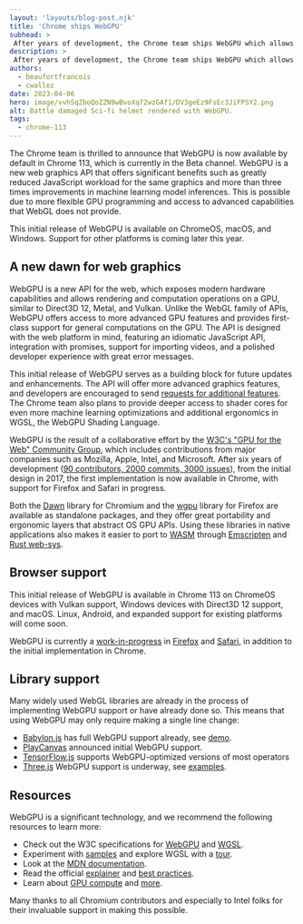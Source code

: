```yaml
---
layout: 'layouts/blog-post.njk'
title: 'Chrome ships WebGPU'
subhead: >
 After years of development, the Chrome team ships WebGPU which allows high-performance 3D graphics and data-parallel computation on the web.
description: >
 After years of development, the Chrome team ships WebGPU which allows high-performance 3D graphics and data-parallel computation on the web.
authors:
  - beaufortfrancois
  - cwallez
date: 2023-04-06
hero: image/vvhSqZboQoZZN9wBvoXq72wzGAf1/DV3geEz9FsEc3JiFPSY2.png
alt: Battle damaged Sci-fi helmet rendered with WebGPU.
tags:
  - chrome-113
---
```


The Chrome team is thrilled to announce that WebGPU is now available by default in Chrome&nbsp;113, which is currently in the Beta channel. WebGPU is a new web graphics API that offers significant benefits such as greatly reduced JavaScript workload for the same graphics and more than three times improvements in machine learning model inferences. This is possible due to more flexible GPU programming and access to advanced capabilities that WebGL does not provide.

This initial release of WebGPU is available on ChromeOS, macOS, and Windows. Support for other platforms is coming later this year.

## A new dawn for web graphics

WebGPU is a new API for the web, which exposes modern hardware capabilities and allows rendering and computation operations on a GPU, similar to Direct3D 12, Metal, and Vulkan. Unlike the WebGL family of APIs, WebGPU offers access to more advanced GPU features and provides first-class support for general computations on the GPU. The API is designed with the web platform in mind, featuring an idiomatic JavaScript API, integration with promises, support for importing videos, and a polished developer experience with great error messages.

This initial release of WebGPU serves as a building block for future updates and enhancements. The API will offer more advanced graphics features, and developers are encouraged to send [requests for additional features](https://github.com/gpuweb/gpuweb/issues). The Chrome team also plans to provide deeper access to shader cores for even more machine learning optimizations and additional ergonomics in WGSL, the WebGPU Shading Language.

WebGPU is the result of a collaborative effort by the [W3C's "GPU for the Web" Community Group](https://www.w3.org/community/gpu/), which includes contributions from major companies such as Mozilla, Apple, Intel, and Microsoft. After six years of development ([90 contributors, 2000 commits,
3000 issues](https://github.com/gpuweb/gpuweb/graphs/contributors)), from the initial design in 2017, the first implementation is now available in Chrome, with support for Firefox and Safari in progress.

Both the [Dawn](https://dawn.googlesource.com/dawn) library for Chromium and the [wgpu](https://github.com/gfx-rs/wgpu) library for Firefox are available as standalone packages, and they offer great portability and ergonomic layers that abstract OS GPU APIs. Using these libraries in native applications also makes it easier to port to [WASM](https://webassembly.org/) through [Emscripten](https://emscripten.org/) and [Rust web-sys](https://rustwasm.github.io/wasm-bindgen/web-sys/index.html).

## Browser support

This initial release of WebGPU is available in Chrome&nbsp;113 on ChromeOS devices with Vulkan support, Windows devices with Direct3D 12 support, and macOS. Linux, Android, and expanded support for existing platforms will come soon.

WebGPU is currently a [work-in-progress](https://github.com/gpuweb/gpuweb/wiki/Implementation-Status) in [Firefox](https://hacks.mozilla.org/2020/04/experimental-webgpu-in-firefox/) and [Safari](https://github.com/WebKit/WebKit/commits/main/Source/WebCore/Modules/WebGPU), in addition to the initial implementation in Chrome.

## Library support

Many widely used WebGL libraries are already in the process of implementing WebGPU support or have already done so. This means that using WebGPU may only require making a single line change:
- [Babylon.js](https://babylonjs.com/) has full WebGPU support already, see [demo](https://playground.babylonjs.com/#YX6IB8).
- [PlayCanvas](https://blog.playcanvas.com/initial-webgpu-support-lands-in-playcanvas-engine-1-62/) announced initial WebGPU support.
- [TensorFlow.js](TODO) supports WebGPU-optimized versions of most operators
- [Three.js](https://threejs.org) WebGPU support is underway, see [examples](https://threejs.org/examples/?q=webgpu#webgpu_particles).

## Resources

WebGPU is a significant technology, and we recommend the following resources to learn more:
- Check out the W3C specifications for [WebGPU](https://gpuweb.github.io/gpuweb/) and [WGSL](https://gpuweb.github.io/gpuweb/wgsl/).
- Experiment with [samples](https://webgpu.github.io/webgpu-samples/) and explore WGSL with a [tour](https://google.github.io/tour-of-wgsl/).
- Look at the [MDN documentation](https://developer.mozilla.org/docs/Web/API/WebGPU_API).
- Read the official [explainer](https://gpuweb.github.io/gpuweb/explainer/) and [best practices](https://toji.dev/webgpu-best-practices/).
- Learn about [GPU compute](/articles/gpu-compute/) and [more](https://surma.dev/things/webgpu/index.html).

Many thanks to all Chromium contributors and especially to Intel folks for their invaluable support in making this possible.
